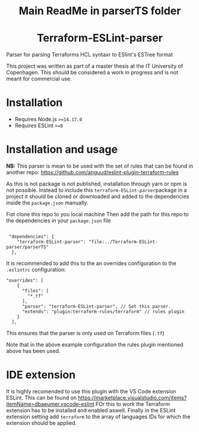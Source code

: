 <h1 align="center">Main ReadMe in parserTS folder</h1>

<h1 align="center">Terraform-ESLint-parser</h1>

Parser for parsing Terraforms HCL syntaxr to ESlint's ESTree format

This project was written as part of a master thesis at the IT University of Copenhagen.
This should be considered a work in progress and is not meant for commercial use.


# Installation

- Requires Node.js `>=14.17.0`
- Requires ESLint `>=8`

# Installation and usage 

**NB:** This parser is mean to be used with the set of rules that can be found in another repo: https://github.com/anguud/eslint-plugin-terraform-rules

As this is not package is not published, installation through yarn or npm is not possible. 
Instead to include this `terraform-ESLint-parser`package in a project it should be cloned or downloaded and added to the dependencies inside the `package.json` manually. 

Fist clone this repo to you local machine 
Then add the path for this repo to the dependencies in your `package.json` file 

```JSONC

 "dependencies": {
    "terraform-ESLint-parser": "file:../Terraform-ESLint-parser/parserTS"
  },
```

It is recommended to add this to the an overrides configuration to the `.eslintrc` configuration: 

```JSONC
"overrides": [
    {
      "files": [
        "*.tf"
      ], 
      "parser": "terraform-ESLint-parser", // Set this parser.
      "extends": "plugin:terraform-rules/terraform" // rules plugin
    }
  ],
```

This ensures that the parser is only used on Terraform files (`.tf`)

Note that in the above example configuration the rules plugin mentioned above has been used. 

# IDE extension 

It is highly recomended to use this plugin with the VS Code extension ESLint. This can be found on https://marketplace.visualstudio.com/items?itemName=dbaeumer.vscode-eslint
FOr this to work the Terraform extension has to be installed and enabled aswell.
Finally in the ESLint extension setting add `terraform` to the array of languages IDs for which the extension should be applied.